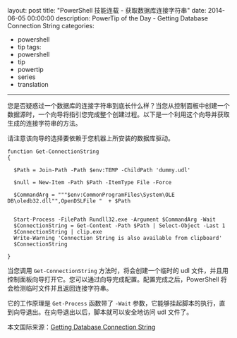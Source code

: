 layout: post
title: "PowerShell 技能连载 - 获取数据库连接字符串"
date: 2014-06-05 00:00:00
description: PowerTip of the Day - Getting Database Connection String
categories:
- powershell
- tip
tags:
- powershell
- tip
- powertip
- series
- translation
---
您是否疑惑过一个数据库的连接字符串到底长什么样？当您从控制面板中创建一个数据源时，一个向导将指引您完成整个创建过程。以下是一个利用这个向导并获取生成的连接字符串的方法。

请注意该向导的选择要依赖于您机器上所安装的数据库驱动。

    function Get-ConnectionString
    {
      
      $Path = Join-Path -Path $env:TEMP -ChildPath 'dummy.udl'
      
      $null = New-Item -Path $Path -ItemType File -Force
      
      $CommandArg = """$env:CommonProgramFiles\System\OLE DB\oledb32.dll"",OpenDSLFile "  + $Path 
    
      
      Start-Process -FilePath Rundll32.exe -Argument $CommandArg -Wait
      $ConnectionString = Get-Content -Path $Path | Select-Object -Last 1
      $ConnectionString | clip.exe
      Write-Warning 'Connection String is also available from clipboard'
      $ConnectionString
    
    } 

当您调用 `Get-ConnectionString` 方法时，将会创建一个临时的 udl 文件，并且用控制面板向导打开它。您可以通过向导完成配置。配置完成之后，PowerShell 将会检测临时文件并且返回连接字符串。

它的工作原理是 `Get-Process` 函数带了 `-Wait` 参数，它能够挂起脚本的执行，直到向导退出。在向导退出以后，脚本就可以安全地访问 udl 文件了。

<!--more-->
本文国际来源：[Getting Database Connection String](http://community.idera.com/powershell/powertips/b/tips/posts/getting-database-connection-string)
